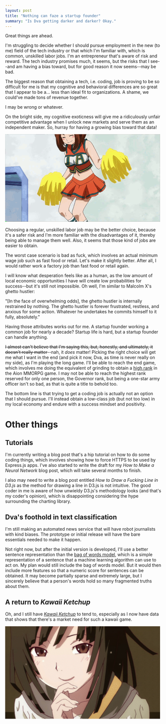 ```yaml
---
layout: post
title: "Nothing can faze a startup founder"
summary: "Is Dva getting darker and darker? Okay."
---
```


Great things are ahead.

I'm struggling to decide whether I should pursue employment in the new (to me) field of the tech industry or that which I'm familiar with, which is common, unskilled labor jobs. I'm an entrepreneur that's aware of risk and reward. The tech industry promises much, it seems, but the risks that I see--and am having a bias toward, but for good reason it now seems--may be bad.

The biggest reason that obtaining a tech, i.e. coding, job is proving to be so difficult for me is that my cognitive and behavioral differences are so great that I appear to be a... less than ideal fit to organizations. A shame, we could've made tons of revenue together.

I may be wrong or whatever.

On the bright side, my cognitive exoticness will give me a ridiculously unfair competitive advantage when I unlock new markets and serve them as an independent maker. So, hurray for having a growing bias toward that data!

![happy cheer](/assets/images/kawaiicheerleader.gif)

Choosing a regular, unskilled labor job may be the better choice, because it's a safer risk and I'm more familiar with the disadvantages of it, thereby being able to manage them well. Also, it seems that those kind of jobs are easier to obtain.

The worst case scenario is bad as fuck, which involves an actual minimum wage job such as fast food or retail. Let's make it slightly better. After all, I would rather work a factory job than fast food or retail again.

I will know what desperation feels like as a human, as the low amount of local economic opportunities I have will create low probabilities for success--but it's still not impossible. Oh well, I'm similar to Malcolm X's ghetto hustler:

"[In the face of overwhelming odds], the ghetto hustler is internally restrained by nothing. The ghetto hustler is forever frustrated, restless, and anxious for some action. Whatever he undertakes he commits himself to it fully, absolutely."

Having those attributes works out for me. A startup founder working a common job for nearly a decade? Startup life is hard, but a startup founder can handle anything.

~~I almost can't believe that I'm saying this, but, honestly, and ultimately, it doesn't really matter~~--nah, it *does* matter! Picking the right choice will get me what I want in the end (and pick it now, Dva, as time is never really on my side), as I'm playing the long game. I'll be able to reach the end game, which involves me doing the equivalent of grinding to obtain a [high rank](http://gameguide.na.aiononline.com/aion/Abyss+Points#hd54629) in the Aion MMORPG game. I may not be able to reach the highest rank reserved for only one person, the Governor rank, but being a one-star army officer isn't so bad, as that is quite a title to behold too.

The bottom line is that trying to get a coding job is actually not an option that I should pursue. I'll instead obtain a low-class job (but not too low) in my local economy and endure with a success mindset and positivity.

# Other things

## Tutorials

I'm currently writing a blog post that's a hip tutorial on how to do some coding things, which involves showing how to force HTTPS to be used by Express.js apps. I've also started to write the draft for my *How to Make a Neural Network* blog post, which will take several months to finish.

I also may need to write a blog post entitled *How to Draw a Fucking Line in D3.js* as the method for drawing a line in D3.js is not intuitive. The good coder in me is aware of how unwieldy D3.js's methodology looks (and that's my coder's opinion), which is disappointing considering the hype surrounding the charting library.

## Dva's foothold in text classification

I'm still making an automated news service that will have robot journalists with kind biases. The prototype or initial release will have the bare essentials needed to make it happen.

Not right now, but after the initial version is developed, I'll use a better sentence representation than the [bag of words model](https://en.wikipedia.org/wiki/Bag-of-words_model), which is a simple representation of a sentence that a machine learning algorithm can use to act on. My plan would still include the bag of words model. But it would then include more features so that a numeric score for sentences can be obtained. It may become partially sparse and extremely large, but I sincerely believe that a person's words hold so many fragmented truths about them.

## A return to *Kawaii Ketchup*

Oh, and I still have [*Kawaii Ketchup*](https://webdva.itch.io/kawaii-ketchup) to tend to, especially as I now have data that shows that there's a market need for such a kawaii game.

![confident kawaii](/assets/images/smuggirl.gif)